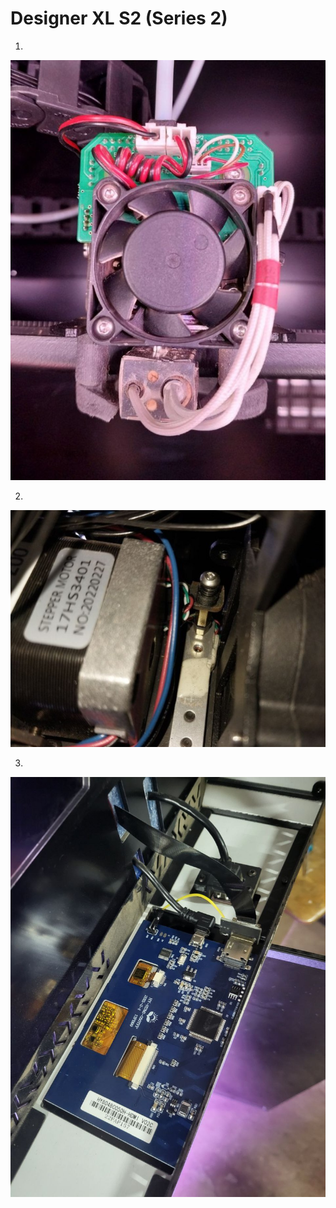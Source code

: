 # Designer XL S2 (Series 2)

1. 
![0_XL_S2](./img/0_XL_S2.jpg)

2. 
![1_XL_S2](./img/1_XL_S2.jpg)

3. 
![2_XL_S2](./img/2_XL_S2.jpg)